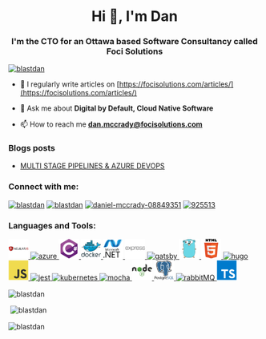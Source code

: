 <h1 align="center">Hi 👋, I'm Dan</h1>
<h3 align="center">I'm the CTO for an Ottawa based Software Consultancy called Foci Solutions</h3>

<p align="left"> <a href="https://twitter.com/blastdan" target="blank"><img src="https://img.shields.io/twitter/follow/blastdan?logo=twitter&style=for-the-badge" alt="blastdan" /></a> </p>

- 📝 I regularly write articles on [https://focisolutions.com/articles/](https://focisolutions.com/articles/)

- 💬 Ask me about **Digital by Default, Cloud Native Software**

- 📫 How to reach me **dan.mccrady@focisolutions.com**

### Blogs posts
<!-- BLOG-POST-LIST:START -->
- [MULTI STAGE PIPELINES & AZURE DEVOPS](https://dev.to/focisolutions/multi-stage-pipelines-azure-devops-2b3p)
<!-- BLOG-POST-LIST:END -->

<h3 align="left">Connect with me:</h3>
<p align="left">
<a href="https://dev.to/blastdan" target="blank"><img align="center" src="https://cdn.jsdelivr.net/npm/simple-icons@3.0.1/icons/dev-dot-to.svg" alt="blastdan" height="30" width="40" /></a>
<a href="https://twitter.com/blastdan" target="blank"><img align="center" src="https://cdn.jsdelivr.net/npm/simple-icons@3.0.1/icons/twitter.svg" alt="blastdan" height="30" width="40" /></a>
<a href="https://linkedin.com/in/daniel-mccrady-08849351" target="blank"><img align="center" src="https://cdn.jsdelivr.net/npm/simple-icons@3.0.1/icons/linkedin.svg" alt="daniel-mccrady-08849351" height="30" width="40" /></a>
<a href="https://stackoverflow.com/users/925513" target="blank"><img align="center" src="https://cdn.jsdelivr.net/npm/simple-icons@3.0.1/icons/stackoverflow.svg" alt="925513" height="30" width="40" /></a>
</p>

<h3 align="left">Languages and Tools:</h3>
<p align="left"> <a href="https://angular.io" target="_blank"> <img src="https://raw.githubusercontent.com/devicons/devicon/master/icons/angularjs/angularjs-original-wordmark.svg" alt="angularjs" width="40" height="40"/> </a> <a href="https://azure.microsoft.com/en-in/" target="_blank"> <img src="https://www.vectorlogo.zone/logos/microsoft_azure/microsoft_azure-icon.svg" alt="azure" width="40" height="40"/> </a> <a href="https://www.w3schools.com/cs/" target="_blank"> <img src="https://raw.githubusercontent.com/devicons/devicon/master/icons/csharp/csharp-original.svg" alt="csharp" width="40" height="40"/> </a> <a href="https://www.docker.com/" target="_blank"> <img src="https://raw.githubusercontent.com/devicons/devicon/master/icons/docker/docker-original-wordmark.svg" alt="docker" width="40" height="40"/> </a> <a href="https://dotnet.microsoft.com/" target="_blank"> <img src="https://raw.githubusercontent.com/devicons/devicon/master/icons/dot-net/dot-net-original-wordmark.svg" alt="dotnet" width="40" height="40"/> </a> <a href="https://expressjs.com" target="_blank"> <img src="https://raw.githubusercontent.com/devicons/devicon/master/icons/express/express-original-wordmark.svg" alt="express" width="40" height="40"/> </a> <a href="https://www.gatsbyjs.com/" target="_blank"> <img src="https://www.vectorlogo.zone/logos/gatsbyjs/gatsbyjs-icon.svg" alt="gatsby" width="40" height="40"/> </a> <a href="https://golang.org" target="_blank"> <img src="https://raw.githubusercontent.com/devicons/devicon/master/icons/go/go-original.svg" alt="go" width="40" height="40"/> </a> <a href="https://www.w3.org/html/" target="_blank"> <img src="https://raw.githubusercontent.com/devicons/devicon/master/icons/html5/html5-original-wordmark.svg" alt="html5" width="40" height="40"/> </a> <a href="https://gohugo.io/" target="_blank"> <img src="https://api.iconify.design/logos-hugo.svg" alt="hugo" width="40" height="40"/> </a> <a href="https://developer.mozilla.org/en-US/docs/Web/JavaScript" target="_blank"> <img src="https://raw.githubusercontent.com/devicons/devicon/master/icons/javascript/javascript-original.svg" alt="javascript" width="40" height="40"/> </a> <a href="https://jestjs.io" target="_blank"> <img src="https://www.vectorlogo.zone/logos/jestjsio/jestjsio-icon.svg" alt="jest" width="40" height="40"/> </a> <a href="https://kubernetes.io" target="_blank"> <img src="https://www.vectorlogo.zone/logos/kubernetes/kubernetes-icon.svg" alt="kubernetes" width="40" height="40"/> </a> <a href="https://mochajs.org" target="_blank"> <img src="https://www.vectorlogo.zone/logos/mochajs/mochajs-icon.svg" alt="mocha" width="40" height="40"/> </a> <a href="https://nodejs.org" target="_blank"> <img src="https://raw.githubusercontent.com/devicons/devicon/master/icons/nodejs/nodejs-original-wordmark.svg" alt="nodejs" width="40" height="40"/> </a> <a href="https://www.postgresql.org" target="_blank"> <img src="https://raw.githubusercontent.com/devicons/devicon/master/icons/postgresql/postgresql-original-wordmark.svg" alt="postgresql" width="40" height="40"/> </a> <a href="https://www.rabbitmq.com" target="_blank"> <img src="https://www.vectorlogo.zone/logos/rabbitmq/rabbitmq-icon.svg" alt="rabbitMQ" width="40" height="40"/> </a> <a href="https://www.typescriptlang.org/" target="_blank"> <img src="https://raw.githubusercontent.com/devicons/devicon/master/icons/typescript/typescript-original.svg" alt="typescript" width="40" height="40"/> </a> </p>

<p><img align="center" src="https://github-readme-stats.vercel.app/api/top-langs?username=blastdan&show_icons=true&locale=en&layout=compact" alt="blastdan" /></p>

<p>&nbsp;<img align="center" src="https://github-readme-stats.vercel.app/api?username=blastdan&show_icons=true&locale=en" alt="blastdan" /></p>

<p><img align="center" src="https://github-readme-streak-stats.herokuapp.com/?user=blastdan&" alt="blastdan" /></p>

